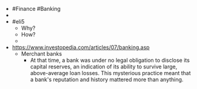 - #Finance #Banking
- 
- #eli5
    - Why?
    - How?
    - 
- https://www.investopedia.com/articles/07/banking.asp
    - Merchant banks
        - At that time, a bank was under no legal obligation to disclose its capital reserves, an indication of its ability to survive large, above-average loan losses. This mysterious practice meant that a bank's reputation and history mattered more than anything.
